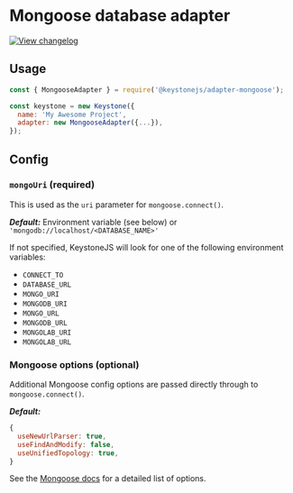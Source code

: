 <!--[meta]
section: api
subSection: database-adapters
title: Mongoose adapter
[meta]-->

# Mongoose database adapter

[![View changelog](https://img.shields.io/badge/changelogs.xyz-Explore%20Changelog-brightgreen)](https://changelogs.xyz/@keystonejs/adapter-mongoose)

## Usage

```javascript
const { MongooseAdapter } = require('@keystonejs/adapter-mongoose');

const keystone = new Keystone({
  name: 'My Awesome Project',
  adapter: new MongooseAdapter({...}),
});
```

## Config

### `mongoUri` (required)

This is used as the `uri` parameter for `mongoose.connect()`.

_**Default:**_ Environment variable (see below) or `'mongodb://localhost/<DATABASE_NAME>'`

If not specified, KeystoneJS will look for one of the following environment variables:

- `CONNECT_TO`
- `DATABASE_URL`
- `MONGO_URI`
- `MONGODB_URI`
- `MONGO_URL`
- `MONGODB_URL`
- `MONGOLAB_URI`
- `MONGOLAB_URL`

### Mongoose options (optional)

Additional Mongoose config options are passed directly through to `mongoose.connect()`.

_**Default:**_

```javascript
{
  useNewUrlParser: true,
  useFindAndModify: false,
  useUnifiedTopology: true,
}
```

See the [Mongoose docs](https://mongoosejs.com/docs/api.html#mongoose_Mongoose-connect) for a detailed list of options.
